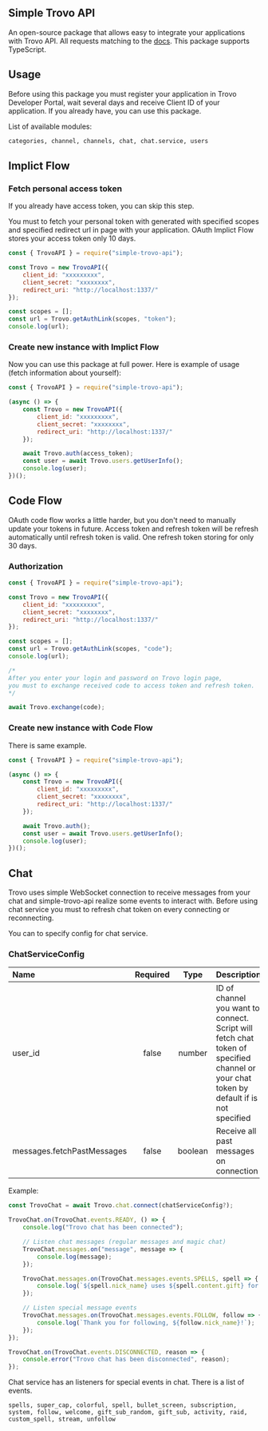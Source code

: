 ## Simple Trovo API

An open-source package that allows easy to integrate your applications with Trovo API. All requests matching to the [docs](https://developer.trovo.live/docs/APIs.html#_1-introduction). This package supports TypeScript.

## Usage

Before using this package you must register your application in Trovo Developer Portal, wait several days and receive Client ID of your application. If you already have, you can use this package.

List of available modules:
```bash
categories, channel, channels, chat, chat.service, users
```

## Implict Flow


### Fetch personal access token

If you already have access token, you can skip this step.

You must to fetch your personal token with generated with specified scopes and specified redirect url in page with your application. OAuth Implict Flow stores your access token only 10 days.

```javascript
const { TrovoAPI } = require("simple-trovo-api");

const Trovo = new TrovoAPI({
    client_id: "xxxxxxxxx",
    client_secret: "xxxxxxxx",
    redirect_uri: "http://localhost:1337/"
});

const scopes = [];
const url = Trovo.getAuthLink(scopes, "token");
console.log(url);
```

### Create new instance with Implict Flow

Now you can use this package at full power. Here is example of usage (fetch information about yourself):

```javascript
const { TrovoAPI } = require("simple-trovo-api");

(async () => {
    const Trovo = new TrovoAPI({
        client_id: "xxxxxxxxx",
        client_secret: "xxxxxxxx",
        redirect_uri: "http://localhost:1337/"
    });

    await Trovo.auth(access_token);
    const user = await Trovo.users.getUserInfo();
    console.log(user);
})();
```

## Code Flow

OAuth code flow works a little harder, but you don't need to manually update your tokens in future. Access token and refresh token will be refresh automatically until refresh token is valid. One refresh token storing for only 30 days.

### Authorization

```javascript
const { TrovoAPI } = require("simple-trovo-api");

const Trovo = new TrovoAPI({
    client_id: "xxxxxxxxx",
    client_secret: "xxxxxxxx",
    redirect_uri: "http://localhost:1337/"
});

const scopes = [];
const url = Trovo.getAuthLink(scopes, "code");
console.log(url);

/*
After you enter your login and password on Trovo login page, 
you must to exchange received code to access token and refresh token.
*/

await Trovo.exchange(code);
```


### Create new instance with Code Flow

There is same example.

```javascript
const { TrovoAPI } = require("simple-trovo-api");

(async () => {
    const Trovo = new TrovoAPI({
        client_id: "xxxxxxxxx",
        client_secret: "xxxxxxxx",
        redirect_uri: "http://localhost:1337/"
    });

    await Trovo.auth();
    const user = await Trovo.users.getUserInfo();
    console.log(user);
})();
```

## Chat

Trovo uses simple WebSocket connection to receive messages from your chat and simple-trovo-api realize some events to interact with. Before using chat service you must to refresh chat token on every connecting or reconnecting.

You can to specify config for chat service.

### ChatServiceConfig
| Name | Required | Type | Description |
| :--- | :---: | :---: | :--- |
| user_id | false | number | ID of channel you want to connect. Script will fetch chat token of specified channel or your chat token by default if is not specified |
| messages.fetchPastMessages | false | boolean | Receive all past messages on connection |

Example:

```javascript
const TrovoChat = await Trovo.chat.connect(chatServiceConfig?);

TrovoChat.on(TrovoChat.events.READY, () => {
    console.log("Trovo chat has been connected");

    // Listen chat messages (regular messages and magic chat)
    TrovoChat.messages.on("message", message => {
        console.log(message);
    });

    TrovoChat.messages.on(TrovoChat.messages.events.SPELLS, spell => {
        console.log(`${spell.nick_name} uses ${spell.content.gift} for ${spell.content.num} mana!`);
    });

    // Listen special message events
    TrovoChat.messages.on(TrovoChat.messages.events.FOLLOW, follow => {
        console.log(`Thank you for following, ${follow.nick_name}!`);
    });
});

TrovoChat.on(TrovoChat.events.DISCONNECTED, reason => {
    console.error("Trovo chat has been disconnected", reason);
});
```

Chat service has an listeners for special events in chat. There is a list of events.

```
spells, super_cap, colorful, spell, bullet_screen, subscription, system, follow, welcome, gift_sub_random, gift_sub, activity, raid, custom_spell, stream, unfollow
```